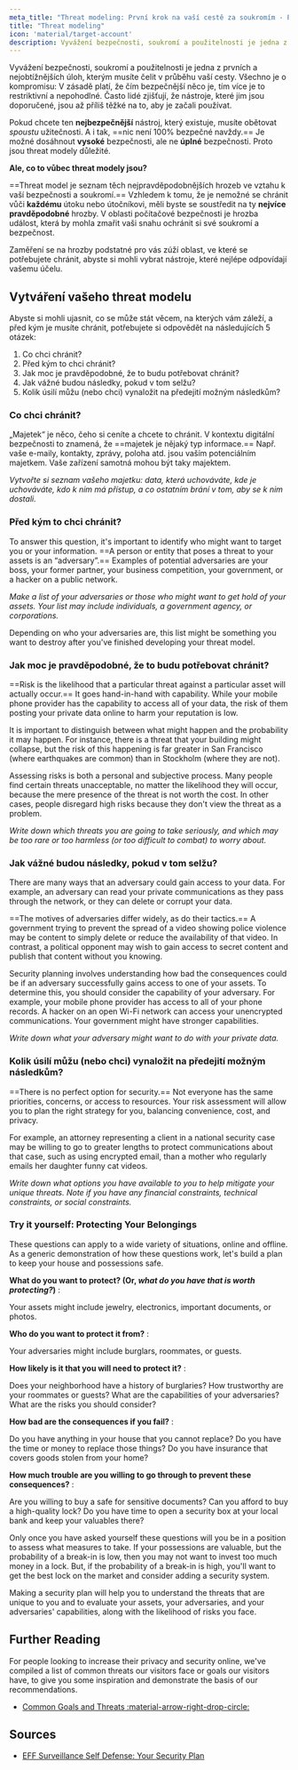 ```yaml
---
meta_title: "Threat modeling: První krok na vaší cestě za soukromím - Privacy Guides"
title: "Threat modeling"
icon: 'material/target-account'
description: Vyvážení bezpečnosti, soukromí a použitelnosti je jedna z prvních a nejobtížnějších úloh, kterým musíte čelit v průběhu vaší cesty.
---
```


Vyvážení bezpečnosti, soukromí a použitelnosti je jedna z prvních a nejobtížnějších úloh, kterým musíte čelit v průběhu vaší cesty. Všechno je o kompromisu: V zásadě platí, že čím bezpečnější něco je, tím více je to restriktivní a nepohodlné. Často lidé zjišťují, že nástroje, které jim jsou doporučené, jsou až příliš těžké na to, aby je začali používat.

Pokud chcete ten **nejbezpečnější** nástroj, který existuje, musíte obětovat *spoustu* užitečnosti. A i tak, ==nic není 100% bezpečné navždy.== Je možné dosáhnout **vysoké** bezpečnosti, ale ne **úplné** bezpečnosti. Proto jsou threat modely důležité.

**Ale, co to vůbec threat modely jsou?**

==Threat model je seznam těch nejpravděpodobnějších hrozeb ve vztahu k vaší bezpečnosti a soukromí.== Vzhledem k tomu, že je nemožné se chránit vůči **každému** útoku nebo útočníkovi, měli byste se soustředit na ty **nejvíce pravděpodobné** hrozby. V oblasti počítačové bezpečnosti je hrozba událost, která by mohla zmařit vaši snahu ochránit si své soukromí a bezpečnost.

Zaměření se na hrozby podstatné pro vás zúží oblast, ve které se potřebujete chránit, abyste si mohli vybrat nástroje, které nejlépe odpovídají vašemu účelu.

## Vytváření vašeho threat modelu

Abyste si mohli ujasnit, co se může stát věcem, na kterých vám záleží, a před kým je musíte chránit, potřebujete si odpovědět na následujících 5 otázek:

1. Co chci chránit?
2. Před kým to chci chránit?
3. Jak moc je pravděpodobné, že to budu potřebovat chránit?
4. Jak vážné budou následky, pokud v tom selžu?
5. Kolik úsilí můžu (nebo chci) vynaložit na předejití možným následkům?

### Co chci chránit?

„Majetek“ je něco, čeho si ceníte a chcete to chránit. V kontextu digitální bezpečnosti to znamená, že ==majetek je nějaký typ informace.== Např. vaše e-maily, kontakty, zprávy, poloha atd. jsou vaším potenciálním majetkem. Vaše zařízení samotná mohou být taky majektem.

*Vytvořte si seznam vašeho majetku: data, která uchováváte, kde je uchováváte, kdo k nim má přístup, a co ostatním brání v tom, aby se k nim dostali.*

### Před kým to chci chránit?

To answer this question, it's important to identify who might want to target you or your information. ==A person or entity that poses a threat to your assets is an “adversary”.== Examples of potential adversaries are your boss, your former partner, your business competition, your government, or a hacker on a public network.

*Make a list of your adversaries or those who might want to get hold of your assets. Your list may include individuals, a government agency, or corporations.*

Depending on who your adversaries are, this list might be something you want to destroy after you've finished developing your threat model.

### Jak moc je pravděpodobné, že to budu potřebovat chránit?

==Risk is the likelihood that a particular threat against a particular asset will actually occur.== It goes hand-in-hand with capability. While your mobile phone provider has the capability to access all of your data, the risk of them posting your private data online to harm your reputation is low.

It is important to distinguish between what might happen and the probability it may happen. For instance, there is a threat that your building might collapse, but the risk of this happening is far greater in San Francisco (where earthquakes are common) than in Stockholm (where they are not).

Assessing risks is both a personal and subjective process. Many people find certain threats unacceptable, no matter the likelihood they will occur, because the mere presence of the threat is not worth the cost. In other cases, people disregard high risks because they don't view the threat as a problem.

*Write down which threats you are going to take seriously, and which may be too rare or too harmless (or too difficult to combat) to worry about.*

### Jak vážné budou následky, pokud v tom selžu?

There are many ways that an adversary could gain access to your data. For example, an adversary can read your private communications as they pass through the network, or they can delete or corrupt your data.

==The motives of adversaries differ widely, as do their tactics.== A government trying to prevent the spread of a video showing police violence may be content to simply delete or reduce the availability of that video. In contrast, a political opponent may wish to gain access to secret content and publish that content without you knowing.

Security planning involves understanding how bad the consequences could be if an adversary successfully gains access to one of your assets. To determine this, you should consider the capability of your adversary. For example, your mobile phone provider has access to all of your phone records. A hacker on an open Wi-Fi network can access your unencrypted communications. Your government might have stronger capabilities.

*Write down what your adversary might want to do with your private data.*

### Kolik úsilí můžu (nebo chci) vynaložit na předejití možným následkům?

==There is no perfect option for security.== Not everyone has the same priorities, concerns, or access to resources. Your risk assessment will allow you to plan the right strategy for you, balancing convenience, cost, and privacy.

For example, an attorney representing a client in a national security case may be willing to go to greater lengths to protect communications about that case, such as using encrypted email, than a mother who regularly emails her daughter funny cat videos.

*Write down what options you have available to you to help mitigate your unique threats. Note if you have any financial constraints, technical constraints, or social constraints.*

### Try it yourself: Protecting Your Belongings

These questions can apply to a wide variety of situations, online and offline. As a generic demonstration of how these questions work, let's build a plan to keep your house and possessions safe.

**What do you want to protect? (Or, *what do you have that is worth protecting?*)**
:

Your assets might include jewelry, electronics, important documents, or photos.

**Who do you want to protect it from?**
:

Your adversaries might include burglars, roommates, or guests.

**How likely is it that you will need to protect it?**
:

Does your neighborhood have a history of burglaries? How trustworthy are your roommates or guests? What are the capabilities of your adversaries? What are the risks you should consider?

**How bad are the consequences if you fail?**
:

Do you have anything in your house that you cannot replace? Do you have the time or money to replace those things? Do you have insurance that covers goods stolen from your home?

**How much trouble are you willing to go through to prevent these consequences?**
:

Are you willing to buy a safe for sensitive documents? Can you afford to buy a high-quality lock? Do you have time to open a security box at your local bank and keep your valuables there?

Only once you have asked yourself these questions will you be in a position to assess what measures to take. If your possessions are valuable, but the probability of a break-in is low, then you may not want to invest too much money in a lock. But, if the probability of a break-in is high, you'll want to get the best lock on the market and consider adding a security system.

Making a security plan will help you to understand the threats that are unique to you and to evaluate your assets, your adversaries, and your adversaries' capabilities, along with the likelihood of risks you face.

## Further Reading

For people looking to increase their privacy and security online, we've compiled a list of common threats our visitors face or goals our visitors have, to give you some inspiration and demonstrate the basis of our recommendations.

- [Common Goals and Threats :material-arrow-right-drop-circle:](common-threats.md)

## Sources

- [EFF Surveillance Self Defense: Your Security Plan](https://ssd.eff.org/en/module/your-security-plan)
